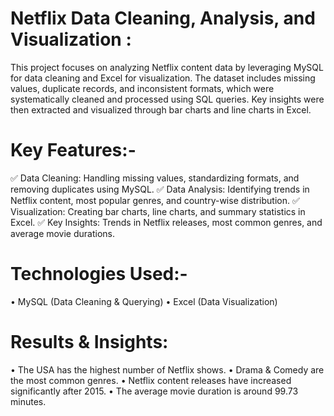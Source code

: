 # Netflix Data Cleaning, Analysis, and Visualization :
This project focuses on analyzing Netflix content data by leveraging MySQL for data cleaning and Excel for visualization. The dataset includes missing values, duplicate records, and inconsistent formats, which were systematically cleaned and processed using SQL queries. Key insights were then extracted and visualized through bar charts and line charts in Excel.

# Key Features:-
✅ Data Cleaning: Handling missing values, standardizing formats, and removing duplicates using MySQL.
✅ Data Analysis: Identifying trends in Netflix content, most popular genres, and country-wise distribution.
✅ Visualization: Creating bar charts, line charts, and summary statistics in Excel.
✅ Key Insights: Trends in Netflix releases, most common genres, and average movie durations.

# Technologies Used:-
• MySQL (Data Cleaning & Querying)
• Excel (Data Visualization)

# Results & Insights:
• The USA has the highest number of Netflix shows.
• Drama & Comedy are the most common genres.
• Netflix content releases have increased significantly after 2015.
• The average movie duration is around 99.73 minutes.
